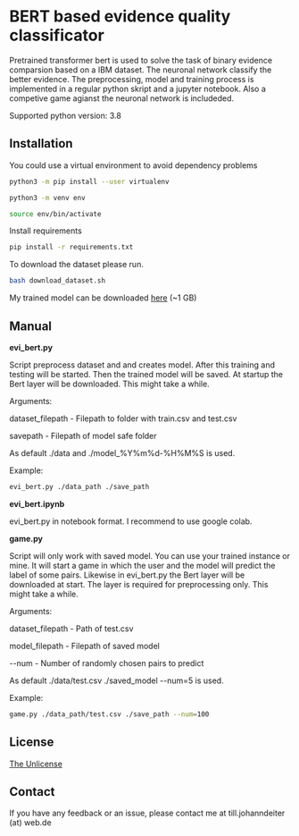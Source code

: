 # BERT based evidence quality classificator

Pretrained transformer bert is used to solve the task of binary evidence comparsion based on a IBM dataset. The neuronal network classify the better evidence. The preprocessing, model and training process is implemented in a regular python skript and a jupyter notebook. Also a competive game agianst the neuronal network is includeded.

Supported python version: 3.8

## Installation

You could use a virtual environment to avoid dependency problems

```bash
python3 -m pip install --user virtualenv

python3 -m venv env

source env/bin/activate
```

Install requirements

```bash
pip install -r requirements.txt
```

To download the dataset please run.

```bash
bash download_dataset.sh
```

My trained model can be downloaded [here](https://drive.google.com/drive/folders/11TQd51OPjRIZmLkh1cvh_8-VmwPWkHjH?usp=sharing) (~1 GB) 

## Manual

**evi_bert.py**

Script preprocess dataset and and creates model. After this training and testing will be started. Then the trained model will be saved. At startup the Bert layer will be downloaded. This might take a while. 

Arguments:

dataset_filepath - Filepath to folder with train.csv and test.csv

savepath - Filepath of model safe folder

As default ./data and ./model_%Y%m%d-%H%M%S is used.

Example:

```bash
evi_bert.py ./data_path ./save_path
```

**evi_bert.ipynb**

evi_bert.py in notebook format. I recommend to use google colab.

**game.py**

Script will only work with saved model. You can use your trained instance or mine.
It will start a game in which the user and the model will predict the label of some pairs. Likewise in evi_bert.py the Bert layer will be downloaded at start. The layer is required for preprocessing only. This might take a while.

Arguments:

dataset_filepath - Path of test.csv

model_filepath - Filepath of saved model

--num - Number of randomly chosen pairs to predict

As default ./data/test.csv ./saved_model --num=5 is used.

Example:

```bash
game.py ./data_path/test.csv ./save_path --num=100
```

## License

[The Unlicense](https://choosealicense.com/licenses/unlicense/)


## Contact

If you have any feedback or an issue, please contact me at till.johanndeiter (at) web.de
